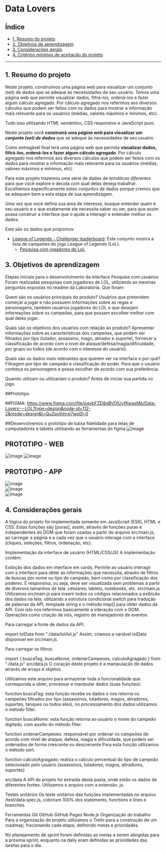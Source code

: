 # Data Lovers

## Índice


* [1. Resumo do projeto](#2-resumo-do-projeto)
* [2. Objetivos de aprendizagem](#3-objetivos-de-aprendizagem)
* [3. Considerações gerais](#4-considerações-gerais)
* [4. Critérios mínimos de aceitação do
  projeto](#5-critérios-mínimos-de-aceitação-do-projeto)


***




## 1. Resumo do projeto


Neste projeto, construimos uma página web para visualizar um conjunto (set) de dados que se adeque às necessidades de seu usuário.
Temos uma página web que permite visualizar dados, filtrá-los, ordená-los e fazer algum cálculo agregado. Por cálculo agregado nos referimos aos diversos cálculos que podem ser feitos com os dados para mostrar a informação mais relevante para os usuários (médias, valores máximos e mínimos, etc).

Tudo isso utilizando HTML semântico, CSS responsivo e JavaScript puro.

Neste projeto você **construirá uma _página web_ para visualizar um _conjunto
(set) de dados_** que se adeque às necessidades de seu usuário.

Como entregável final terá uma página web que permita **visualizar dados,
filtrá-los, ordená-los e fazer algum cálculo agregado**. Por cálculo agregado
nos referimos aos diversos cálculos que podem ser feitos com os dados para
mostrar a informação mais relevante para os usuários (médias, valores máximos e
mínimos, etc).

Para este projeto trazemos uma série de dados de _temáticas diferentes_ para que
você explore e decida com qual delas deseja trabalhar. Escolhemos
especificamente estes conjuntos de dados porque cremos que se adequem bem a esta
etapa de sua aprendizagem.

Uma vez que você defina sua área de interesse, busque entender quem é seu
usuário e o que exatamente ele necessita saber ou ver, para que assim possa
construir a interface que o ajude a interagir e entender melhor os dados.

Este são os dados que propomos:

* [League of Legends - Challenger leaderboard](src/data/lol/lol.json): Este
  conjunto mostra a lista de campeões do jogo League of Legends
  (LoL).
  - [Pesquisa com jogadores de LoL](src/data/lol/README.pt-BR.md)


## 3. Objetivos de aprendizagem

Etapas iniciais para o desenvolvimento da interface
Pesquisa com usuários
Foram realizadas pesquisas com jogadores de LOL, utilizando as mesmas perguntas expostas no readme da Laboratória. Que foram:

Quem são os usuários principais do produto? Usuários que pretendem começar a jogar e não possuem informações sobre as regas e personagens, também usuários jogadores do LOL e que desejam informações sobre os campeões, para que possam escolher melhor com qual deles jogar. ‌

Quais são os objetivos dos usuários com relação ao produto? Apresentar informações sobre as características dos campeões, que podem ser filtrados por tipo (lutador, assassino, mago, atirador e suporte), fornecer a classificação de acordo com o nível de ataque/defesa/magia/dificuldade, por grupo ou todos (de acordo com o interesse do usuário). ‌

Quais são os dados mais relevantes que querem ver na interface e por quê? Filtragem por tipo de campeão e classificação do poder. Para que o usuário conheça os personagens e possa escolher de acordo com sua preferência.

Quando utilizam ou utilizariam o produto? Antes de iniciar sua partida no jogo.

##Protótipo

##FIGMA: https://www.figma.com/file/pqvbFZD8qBVOlUvfKwasMb/Data-Lovers---LOL?type=design&node-id=112-2&mode=design&t=QuZpvlhhrxi7wpDl-0


##Desenvolvemos o protótipo de baixa fidelidade para telas de computadores e tablets utilizando as ferramentas do figma
![image](https://github.com/emilainesantos/SAP011-data-lovers-LOL/assets/84165229/140f6a9b-ba9a-4f41-9f73-878b976cf525)


## PROTOTIPO  - WEB

![image](https://github.com/emilainesantos/SAP011-data-lovers-LOL/assets/84165229/3533b62b-3d31-4321-b3fe-3193ba9d6079)
![image](https://github.com/emilainesantos/SAP011-data-lovers-LOL/assets/84165229/3bfb5f02-b8e4-4071-b478-8e43aec19e85)


## PROTOTIPO - APP

![image](https://github.com/emilainesantos/SAP011-data-lovers-LOL/assets/84165229/0173aed5-b598-460a-aeb6-b9ef8bca327a)
<br>
![image](https://github.com/emilainesantos/SAP011-data-lovers-LOL/assets/84165229/6939d853-7378-4002-8fba-99e53c60646c)
<br>
![image](https://github.com/emilainesantos/SAP011-data-lovers-LOL/assets/84165229/27031494-cc98-44d2-8582-800b04274368)









## 4. Considerações gerais

A lógica do projeto foi implementada somente em JavaScript (ES6), HTML e CSS. Estas funções são [puras], assim, através de funções puras e independentes do DOM que foram usadas a partir do arquivo src/main.js, ao carregar a página e a cada vez que o usuário interage com a interface (cliques, seleções, filtros, ordenação, etc).

Implementação da interface de usuário (HTML/CSS/JS)
A implementação contém:

Exibição dos dados em interface em cards;
Permite ao usuário interagir com a interface para obter as informações que necessita, através de filtros de buscas por nome ou tipo do campeão, bem como por classificação dos poderes.
É responsiva, ou seja, deve ser visualizada sem problemas a partir de diversos tamanhos de tela: celulares, tablets, notebooks, etc.
src/main.js
Utilizamos src/main.js para inserir todos os códigos relacionados a exibição dos dados na tela, utilizando a estrutura condicional switch  para tradução de palavras da API, templade string e o método map() para obter dados da API. Com isto nos referimos basicamente à interação com o DOM. Operações como criação de nós, registro de manejadores de eventos

Para carregar a fonte de dados da API:

import lolData from "./data/lol/lol.js"
Assim, criamos a variável lolData disponível em src/main.js.

Para carregar os filtros:

import { buscaTag, buscaNome, ordenarCampeoes, calculoAgragado } from "./data.js"
src/data.js
O coração deste projeto é a manipulação de dados através de arrays e objetos.

Utilizamos este arquivo para armazenar toda a funcionalidade que corresponda a obter, processar e manipular dados (suas funções):

function buscaTag: esta função recebe os dados e nos retorna os campeões filtrados por tipo (assassinos, lutadores, magos, atiradores, suportes, tanques ou todos eles), no processamento dos dados utilizamos o método filter.

function buscaNome: esta função retorna ao usuário o nome do campeão digitado, com auxilio do método filter.

function ordenarCampeoes: responsável por ordenar os campeões de acordo com nível de ataque, defesa, magia e dificuldade, que podem ser ordenados de forma crescente ou descrecente Para esta função utilizamos o método sort.

function calculoAgragado: realiza o cálculo percentual do tipo de campeão selecionado pelo usuário (assassinos, lutadores, magos, atiradores, suportes)

src/data
A API do projeto foi extraída desta pasta, onde estão os dados de diferentes fontes. Utilizamos o arquivo com a extensão .js.

Testes unitários
Os teste unitários das funções implementadas no arquivo /test/data.spec.js, cobriram 100% dos statements, functions e lines e branches.

Ferramentas
Git
GitHub
GitHub Pages
Node.js
Organização do trabalho
Para a organização do projeto utilizamos o Trello para a construção de um roadmap, fracionando cada etapa, definindo metas e prioridades.

No planejamento de sprint foram definidas as metas a serem atingidas para a próxima sprint, enquanto na daily eram definidas as prioridades das tarefas para o dia.



